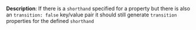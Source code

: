 __Description__: If there is a `shorthand` specified for a property but there is also an `transition: false` key/value pair it should still generate `transition` properties for the defined `shorthand`
